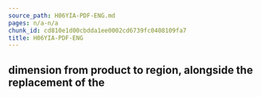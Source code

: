 ```yaml
---
source_path: H06YIA-PDF-ENG.md
pages: n/a-n/a
chunk_id: cd810e1d00cbdda1ee0002cd6739fc0408109fa7
title: H06YIA-PDF-ENG
---
```

## dimension from product to region, alongside the replacement of the
